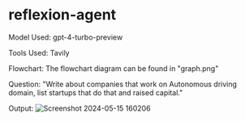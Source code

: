 # reflexion-agent

Model Used:
gpt-4-turbo-preview

Tools Used: Tavily 

Flowchart:
The flowchart diagram can be found in "graph.png"

Question:
"Write about companies that work on Autonomous driving domain, list startups that do that and raised capital."

Output: 
![Screenshot 2024-05-15 160206](https://github.com/gokulsabari22/reflexion-agent/assets/57941940/aa76c2f5-4e16-48a5-8c13-3e2e9dcb8aad)
